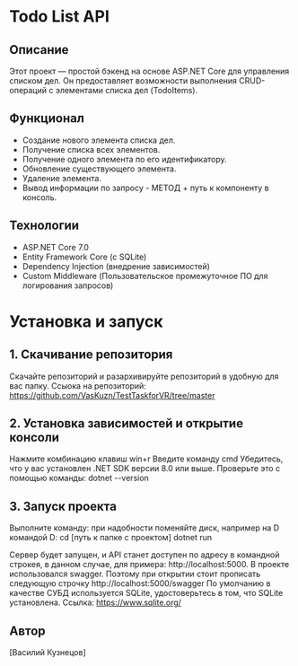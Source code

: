 # Todo List API
## Описание
Этот проект — простой бэкенд на основе ASP.NET Core для управления списком дел. Он предоставляет возможности выполнения CRUD-операций с элементами списка дел (TodoItems).
## Функционал
* Создание нового элемента списка дел.
* Получение списка всех элементов.
* Получение одного элемента по его идентификатору.
* Обновление существующего элемента.
* Удаление элемента.
* Вывод информации по запросу - МЕТОД + путь к компоненту в консоль.
## Технологии
* ASP.NET Core 7.0
* Entity Framework Core (с SQLite)
* Dependency Injection (внедрение зависимостей)
* Custom Middleware (Пользовательское промежуточное ПО для логирования запросов)
# Установка и запуск
## 1. Скачивание репозитория
Скачайте репозиторий и разархивируйте репозиторий в удобную для вас папку. Ссыока на репозиторий: https://github.com/VasKuzn/TestTaskforVR/tree/master
## 2. Установка зависимостей и открытие консоли
Нажмите комбинацию клавиш win+r
Введите команду cmd
Убедитесь, что у вас установлен .NET SDK версии 8.0 или выше. Проверьте это с помощью команды:
dotnet --version
## 3. Запуск проекта
Выполните команду:
при надобности поменяйте диск, например на D командой D:
cd [путь к папке с проектом]
dotnet run

Сервер будет запущен, и API станет доступен по адресу в командной строкея, в данном случае, для  примера: http://localhost:5000.
В проекте использовался swagger. Поэтому при открытии стоит прописать следующую строчку http://localhost:5000/swagger
По умолчанию в качестве СУБД используется SQLite, удостоверьтесь в том, что SQLite установлена. Ссылка: https://www.sqlite.org/
## Автор
[Василий Кузнецов]
